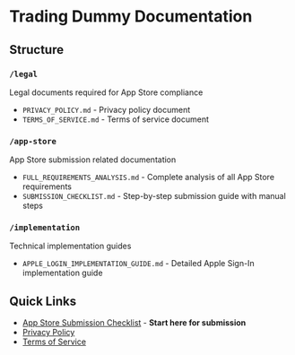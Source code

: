 # Trading Dummy Documentation

## Structure

### `/legal`
Legal documents required for App Store compliance
- `PRIVACY_POLICY.md` - Privacy policy document
- `TERMS_OF_SERVICE.md` - Terms of service document

### `/app-store`
App Store submission related documentation
- `FULL_REQUIREMENTS_ANALYSIS.md` - Complete analysis of all App Store requirements
- `SUBMISSION_CHECKLIST.md` - Step-by-step submission guide with manual steps

### `/implementation`
Technical implementation guides
- `APPLE_LOGIN_IMPLEMENTATION_GUIDE.md` - Detailed Apple Sign-In implementation guide

## Quick Links

- [App Store Submission Checklist](./app-store/SUBMISSION_CHECKLIST.md) - **Start here for submission**
- [Privacy Policy](./legal/PRIVACY_POLICY.md)
- [Terms of Service](./legal/TERMS_OF_SERVICE.md)